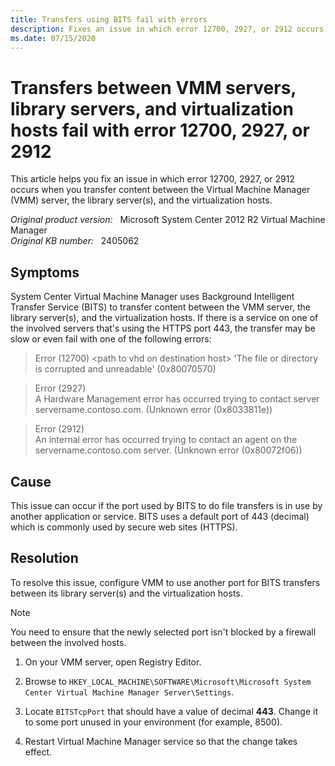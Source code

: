 ```yaml
---
title: Transfers using BITS fail with errors
description: Fixes an issue in which error 12700, 2927, or 2912 occurs when you transfer content between the Virtual Machine Manager (VMM) server, the library server(s), and the virtualization hosts.
ms.date: 07/15/2020
---
```

# Transfers between VMM servers, library servers, and virtualization hosts fail with error 12700, 2927, or 2912

This article helps you fix an issue in which error 12700, 2927, or 2912 occurs when you transfer content between the Virtual Machine Manager (VMM) server, the library server(s), and the virtualization hosts.

_Original product version:_ &nbsp; Microsoft System Center 2012 R2 Virtual Machine Manager  
_Original KB number:_ &nbsp; 2405062

## Symptoms

System Center Virtual Machine Manager uses Background Intelligent Transfer Service (BITS) to transfer content between the VMM server, the library server(s), and the virtualization hosts. If there is a service on one of the involved servers that's using the HTTPS port 443, the transfer may be slow or even fail with one of the following errors:

> Error (12700) \<path to vhd on destination host> 'The file or directory is corrupted and unreadable' (0x80070570)

> Error (2927)  
> A Hardware Management error has occurred trying to contact server servername.contoso.com. (Unknown error (0x8033811e))

> Error (2912)  
> An internal error has occurred trying to contact an agent on the servername.contoso.com server. (Unknown error (0x80072f06))

## Cause

This issue can occur if the port used by BITS to do file transfers is in use by another application or service. BITS uses a default port of 443 (decimal) which is commonly used by secure web sites (HTTPS).

## Resolution

To resolve this issue, configure VMM to use another port for BITS transfers between its library server(s) and the virtualization hosts.

> [!NOTE]
> You need to ensure that the newly selected port isn't blocked by a firewall between the involved hosts.

1. On your VMM server, open Registry Editor.

2. Browse to `HKEY_LOCAL_MACHINE\SOFTWARE\Microsoft\Microsoft System Center Virtual Machine Manager Server\Settings`.  

3. Locate `BITSTcpPort` that should have a value of decimal **443**. Change it to some port unused in your environment (for example, 8500).

4. Restart Virtual Machine Manager service so that the change takes effect.

